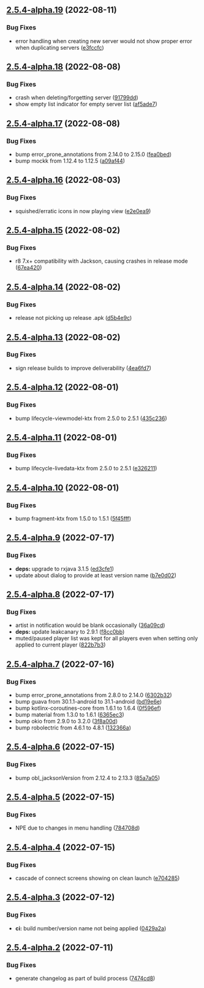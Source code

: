 ## [2.5.4-alpha.19](https://github.com/orangebikelabs/opensqueeze/compare/v2.5.4-alpha.18...v2.5.4-alpha.19) (2022-08-11)


### Bug Fixes

* error handling when creating new server would not show proper error when duplicating servers ([e3fccfc](https://github.com/orangebikelabs/opensqueeze/commit/e3fccfc2fcc28d10f2e262524923ab211fa2f495))

## [2.5.4-alpha.18](https://github.com/orangebikelabs/opensqueeze/compare/v2.5.4-alpha.17...v2.5.4-alpha.18) (2022-08-08)


### Bug Fixes

* crash when deleting/forgetting server ([91799dd](https://github.com/orangebikelabs/opensqueeze/commit/91799dd4ad8713e41944e9a0d181aa1b210b8324))
* show empty list indicator for empty server list ([af5ade7](https://github.com/orangebikelabs/opensqueeze/commit/af5ade76cecdca1a3aba4e02ae14228f4677df9a))

## [2.5.4-alpha.17](https://github.com/orangebikelabs/opensqueeze/compare/v2.5.4-alpha.16...v2.5.4-alpha.17) (2022-08-08)


### Bug Fixes

* bump error_prone_annotations from 2.14.0 to 2.15.0 ([fea0bed](https://github.com/orangebikelabs/opensqueeze/commit/fea0bed5458b5c50c866c73908079d0387f167f5))
* bump mockk from 1.12.4 to 1.12.5 ([a09af44](https://github.com/orangebikelabs/opensqueeze/commit/a09af4452cdb7c564b0f120c5b6c42a2ebd6996c))

## [2.5.4-alpha.16](https://github.com/orangebikelabs/opensqueeze/compare/v2.5.4-alpha.15...v2.5.4-alpha.16) (2022-08-03)


### Bug Fixes

* squished/erratic icons in now playing view ([e2e0ea9](https://github.com/orangebikelabs/opensqueeze/commit/e2e0ea9e5beb8819a80d653535c64637d7124f1f))

## [2.5.4-alpha.15](https://github.com/orangebikelabs/opensqueeze/compare/v2.5.4-alpha.14...v2.5.4-alpha.15) (2022-08-02)


### Bug Fixes

* r8 7.x+ compatibility with Jackson, causing crashes in release mode ([67ea420](https://github.com/orangebikelabs/opensqueeze/commit/67ea4202a8f178ec06cf2564b82ef6f487604d5e))

## [2.5.4-alpha.14](https://github.com/orangebikelabs/opensqueeze/compare/v2.5.4-alpha.13...v2.5.4-alpha.14) (2022-08-02)


### Bug Fixes

* release not picking up release .apk ([d5b4e9c](https://github.com/orangebikelabs/opensqueeze/commit/d5b4e9c6084272b2a48a87d9dd2e2bc80a158b8a))

## [2.5.4-alpha.13](https://github.com/orangebikelabs/opensqueeze/compare/v2.5.4-alpha.12...v2.5.4-alpha.13) (2022-08-02)


### Bug Fixes

* sign release builds to improve deliverability ([4ea6fd7](https://github.com/orangebikelabs/opensqueeze/commit/4ea6fd70dda2f98efb6393d0ab1ee907e8e459a9))

## [2.5.4-alpha.12](https://github.com/orangebikelabs/opensqueeze/compare/v2.5.4-alpha.11...v2.5.4-alpha.12) (2022-08-01)


### Bug Fixes

* bump lifecycle-viewmodel-ktx from 2.5.0 to 2.5.1 ([435c236](https://github.com/orangebikelabs/opensqueeze/commit/435c236b0ec95ba950092d5db95c396e0e7874ce))

## [2.5.4-alpha.11](https://github.com/orangebikelabs/opensqueeze/compare/v2.5.4-alpha.10...v2.5.4-alpha.11) (2022-08-01)


### Bug Fixes

* bump lifecycle-livedata-ktx from 2.5.0 to 2.5.1 ([e326211](https://github.com/orangebikelabs/opensqueeze/commit/e326211b9f2bb298086975ce911b1d7f9bef776b))

## [2.5.4-alpha.10](https://github.com/orangebikelabs/opensqueeze/compare/v2.5.4-alpha.9...v2.5.4-alpha.10) (2022-08-01)


### Bug Fixes

* bump fragment-ktx from 1.5.0 to 1.5.1 ([5f45fff](https://github.com/orangebikelabs/opensqueeze/commit/5f45fff44e92fec0b4896ee2998d264dc60da85e))

## [2.5.4-alpha.9](https://github.com/orangebikelabs/opensqueeze/compare/v2.5.4-alpha.8...v2.5.4-alpha.9) (2022-07-17)


### Bug Fixes

* **deps:** upgrade to rxjava 3.1.5 ([ed3cfe1](https://github.com/orangebikelabs/opensqueeze/commit/ed3cfe1e84bf936e77be88cddd3dec8bf912f432))
* update about dialog to provide at least version name ([b7e0d02](https://github.com/orangebikelabs/opensqueeze/commit/b7e0d02a370eb0ec05132c697b7adda9d81d6167))

## [2.5.4-alpha.8](https://github.com/orangebikelabs/opensqueeze/compare/v2.5.4-alpha.7...v2.5.4-alpha.8) (2022-07-17)


### Bug Fixes

* artist in notification would be blank occasionally ([36a09cd](https://github.com/orangebikelabs/opensqueeze/commit/36a09cdf98114fc8587c319a3a1e09a01c8660e9))
* **deps:** update leakcanary to 2.9.1 ([f8cc0bb](https://github.com/orangebikelabs/opensqueeze/commit/f8cc0bbcabcacb1e97db44dd16b2d5060d286d77))
* muted/paused player list was kept for all players even when setting only applied to current player ([822b7b3](https://github.com/orangebikelabs/opensqueeze/commit/822b7b3ee24c74f41412bec9c0bc4ab45effeec6))

## [2.5.4-alpha.7](https://github.com/orangebikelabs/opensqueeze/compare/v2.5.4-alpha.6...v2.5.4-alpha.7) (2022-07-16)


### Bug Fixes

* bump error_prone_annotations from 2.8.0 to 2.14.0 ([6302b32](https://github.com/orangebikelabs/opensqueeze/commit/6302b32ddc8f9beaf2622dd35989dc40e6e4b729))
* bump guava from 30.1.1-android to 31.1-android ([bd19e6e](https://github.com/orangebikelabs/opensqueeze/commit/bd19e6ea0ddaa3fd6e703b5c1772bd80230b8444))
* bump kotlinx-coroutines-core from 1.6.1 to 1.6.4 ([0f596ef](https://github.com/orangebikelabs/opensqueeze/commit/0f596efd3eb3c6d82e93deed495c27a10b3e429c))
* bump material from 1.3.0 to 1.6.1 ([6365ec3](https://github.com/orangebikelabs/opensqueeze/commit/6365ec3f8c7652d0386998962bb1175b1cc81050))
* bump okio from 2.9.0 to 3.2.0 ([3f8a00d](https://github.com/orangebikelabs/opensqueeze/commit/3f8a00df98b7a105520c07308a8133ac5ab6c875))
* bump robolectric from 4.6.1 to 4.8.1 ([132366a](https://github.com/orangebikelabs/opensqueeze/commit/132366a1e43f83e9e7aa75f258f3fa1d015193fb))

## [2.5.4-alpha.6](https://github.com/orangebikelabs/opensqueeze/compare/v2.5.4-alpha.5...v2.5.4-alpha.6) (2022-07-15)


### Bug Fixes

* bump obl_jacksonVersion from 2.12.4 to 2.13.3 ([85a7a05](https://github.com/orangebikelabs/opensqueeze/commit/85a7a0579f2575b19fc6fd6947645fd6cc0cc40a))

## [2.5.4-alpha.5](https://github.com/orangebikelabs/opensqueeze/compare/v2.5.4-alpha.4...v2.5.4-alpha.5) (2022-07-15)


### Bug Fixes

* NPE due to changes in menu handling ([784708d](https://github.com/orangebikelabs/opensqueeze/commit/784708dae28b0184bfaf595565dd21e89dcf93c2))

## [2.5.4-alpha.4](https://github.com/orangebikelabs/opensqueeze/compare/v2.5.4-alpha.3...v2.5.4-alpha.4) (2022-07-15)


### Bug Fixes

* cascade of connect screens showing on clean launch ([e704285](https://github.com/orangebikelabs/opensqueeze/commit/e7042850d4c5fbb41ea7b7f8bbca512213321b9f))

## [2.5.4-alpha.3](https://github.com/orangebikelabs/opensqueeze/compare/v2.5.4-alpha.2...v2.5.4-alpha.3) (2022-07-12)


### Bug Fixes

* **ci:** build number/version name not being applied ([0429a2a](https://github.com/orangebikelabs/opensqueeze/commit/0429a2a18dc0422e4e1200f9329da6fab948ad1c))

## [2.5.4-alpha.2](https://github.com/orangebikelabs/opensqueeze/compare/v2.5.4-alpha.1...v2.5.4-alpha.2) (2022-07-11)


### Bug Fixes

* generate changelog as part of build process ([7474cd8](https://github.com/orangebikelabs/opensqueeze/commit/7474cd8708b726f5922b103cb4d701ba43f4762a))
